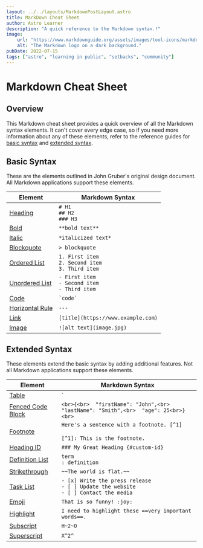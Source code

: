 ```yaml
---
layout: ../../layouts/MarkdownPostLayout.astro
title: MarkDown Cheat Sheet
author: Astro Learner
description: "A quick reference to the Markdown syntax.!"
image:
    url: "https://www.markdownguide.org/assets/images/tool-icons/markdown-here.png"
    alt: "The Markdown logo on a dark background."
pubDate: 2022-07-15
tags: ["astro", "learning in public", "setbacks", "community"]
---
```



# Markdown Cheat Sheet


## Overview

This Markdown cheat sheet provides a quick overview of all the Markdown syntax elements. It can't cover every edge case, so if you need more information about any of these elements, refer to the reference guides for [basic syntax](https://www.markdownguide.org/basic-syntax/) and [extended syntax](https://www.markdownguide.org/extended-syntax/).

## Basic Syntax

These are the elements outlined in John Gruber's original design document. All Markdown applications support these elements.

| Element | Markdown Syntax |
| --- | --- |
| [Heading](https://www.markdownguide.org/basic-syntax/#headings) | `# H1`<br>`## H2`<br>`### H3` |
| [Bold](https://www.markdownguide.org/basic-syntax/#bold) | `**bold text**` |
| [Italic](https://www.markdownguide.org/basic-syntax/#italic) | `*italicized text*` |
| [Blockquote](https://www.markdownguide.org/basic-syntax/#blockquotes-1) | `> blockquote` |
| [Ordered List](https://www.markdownguide.org/basic-syntax/#ordered-lists) | `1. First item`<br>`2. Second item`<br>`3. Third item` |
| [Unordered List](https://www.markdownguide.org/basic-syntax/#unordered-lists) | `- First item`<br>`- Second item`<br>`- Third item` |
| [Code](https://www.markdownguide.org/basic-syntax/#code) | `` `code` `` |
| [Horizontal Rule](https://www.markdownguide.org/basic-syntax/#horizontal-rules) | `---` |
| [Link](https://www.markdownguide.org/basic-syntax/#links) | `[title](https://www.example.com)` |
| [Image](https://www.markdownguide.org/basic-syntax/#images-1) | `![alt text](image.jpg)` |

## Extended Syntax

These elements extend the basic syntax by adding additional features. Not all Markdown applications support these elements.

| Element | Markdown Syntax |
| --- | --- |
| [Table](https://www.markdownguide.org/extended-syntax/#tables) | `| Syntax | Description |`<br>`| ----------- | ----------- |`<br>`| Header | Title |`<br>`| Paragraph | Text |` |
| [Fenced Code Block](https://www.markdownguide.org/extended-syntax/#fenced-code-blocks) | ```<br>{<br>  "firstName": "John",<br>  "lastName": "Smith",<br>  "age": 25<br>}<br>``` |
| [Footnote](https://www.markdownguide.org/extended-syntax/#footnotes) | `Here's a sentence with a footnote. [^1]`<br><br>`[^1]: This is the footnote.` |
| [Heading ID](https://www.markdownguide.org/extended-syntax/#heading-ids) | `### My Great Heading {#custom-id}` |
| [Definition List](https://www.markdownguide.org/extended-syntax/#definition-lists) | `term`<br>`: definition` |
| [Strikethrough](https://www.markdownguide.org/extended-syntax/#strikethrough) | `~~The world is flat.~~` |
| [Task List](https://www.markdownguide.org/extended-syntax/#task-lists) | `- [x] Write the press release`<br>`- [ ] Update the website`<br>`- [ ] Contact the media` |
| [Emoji](https://www.markdownguide.org/extended-syntax/#emoji) | `That is so funny! :joy:` |
| [Highlight](https://www.markdownguide.org/extended-syntax/#highlight) | `I need to highlight these ==very important words==.` |
| [Subscript](https://www.markdownguide.org/extended-syntax/#subscript) | `H~2~O` |
| [Superscript](https://www.markdownguide.org/extended-syntax/#superscript) | `X^2^` |